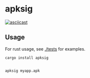 # apksig

[![asciicast](https://asciinema.org/a/699727.svg)](https://asciinema.org/a/699727)

## Usage

For rust usage, see [./tests](./tests) for examples.

```sh
cargo install apksig


apksig myapp.apk
```

